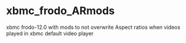 xbmc_frodo_ARmods
=================

xbmc frodo-12.0 with mods to not overwrite Aspect ratios when videos played in xbmc default video player
